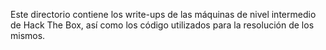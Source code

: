 Este directorio contiene los write-ups de las máquinas de nivel intermedio de Hack The Box, así como los código utilizados para la resolución de los mismos.
